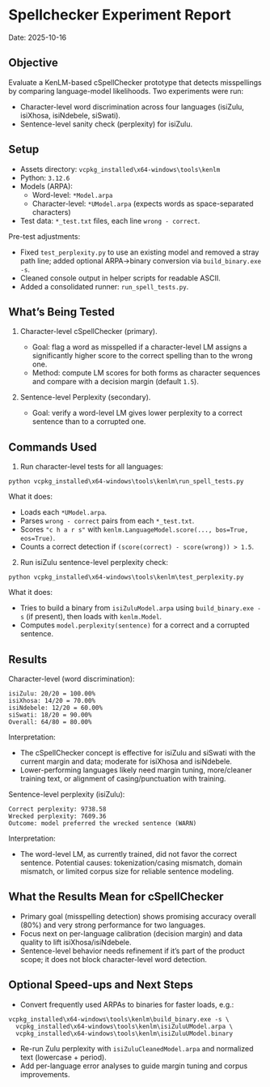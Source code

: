 # Spellchecker Experiment Report

Date: 2025-10-16

## Objective

Evaluate a KenLM-based cSpellChecker prototype that detects misspellings by comparing language-model likelihoods. Two experiments were run:

- Character-level word discrimination across four languages (isiZulu, isiXhosa, isiNdebele, siSwati).
- Sentence-level sanity check (perplexity) for isiZulu.

## Setup

- Assets directory: `vcpkg_installed\x64-windows\tools\kenlm`
- Python: `3.12.6`
- Models (ARPA):
  - Word-level: `*Model.arpa`
  - Character-level: `*UModel.arpa` (expects words as space-separated characters)
- Test data: `*_test.txt` files, each line `wrong - correct`.

Pre-test adjustments:
- Fixed `test_perplexity.py` to use an existing model and removed a stray path line; added optional ARPA→binary conversion via `build_binary.exe -s`.
- Cleaned console output in helper scripts for readable ASCII.
- Added a consolidated runner: `run_spell_tests.py`.

## What’s Being Tested

1) Character-level cSpellChecker (primary).
   - Goal: flag a word as misspelled if a character-level LM assigns a significantly higher score to the correct spelling than to the wrong one.
   - Method: compute LM scores for both forms as character sequences and compare with a decision margin (default `1.5`).

2) Sentence-level Perplexity (secondary).
   - Goal: verify a word-level LM gives lower perplexity to a correct sentence than to a corrupted one.

## Commands Used

1) Run character-level tests for all languages:

```
python vcpkg_installed\x64-windows\tools\kenlm\run_spell_tests.py
```

What it does:
- Loads each `*UModel.arpa`.
- Parses `wrong - correct` pairs from each `*_test.txt`.
- Scores `"c h a r s"` with `kenlm.LanguageModel.score(..., bos=True, eos=True)`.
- Counts a correct detection if `(score(correct) - score(wrong)) > 1.5`.

2) Run isiZulu sentence-level perplexity check:

```
python vcpkg_installed\x64-windows\tools\kenlm\test_perplexity.py
```

What it does:
- Tries to build a binary from `isiZuluModel.arpa` using `build_binary.exe -s` (if present), then loads with `kenlm.Model`.
- Computes `model.perplexity(sentence)` for a correct and a corrupted sentence.

## Results

Character-level (word discrimination):

```
isiZulu: 20/20 = 100.00%
isiXhosa: 14/20 = 70.00%
isiNdebele: 12/20 = 60.00%
siSwati: 18/20 = 90.00%
Overall: 64/80 = 80.00%
```

Interpretation:
- The cSpellChecker concept is effective for isiZulu and siSwati with the current margin and data; moderate for isiXhosa and isiNdebele.
- Lower-performing languages likely need margin tuning, more/cleaner training text, or alignment of casing/punctuation with training.

Sentence-level perplexity (isiZulu):

```
Correct perplexity: 9738.58
Wrecked perplexity: 7609.36
Outcome: model preferred the wrecked sentence (WARN)
```

Interpretation:
- The word-level LM, as currently trained, did not favor the correct sentence. Potential causes: tokenization/casing mismatch, domain mismatch, or limited corpus size for reliable sentence modeling.

## What the Results Mean for cSpellChecker

- Primary goal (misspelling detection) shows promising accuracy overall (80%) and very strong performance for two languages.
- Focus next on per-language calibration (decision margin) and data quality to lift isiXhosa/isiNdebele.
- Sentence-level behavior needs refinement if it’s part of the product scope; it does not block character-level word detection.

## Optional Speed-ups and Next Steps

- Convert frequently used ARPAs to binaries for faster loads, e.g.:

```
vcpkg_installed\x64-windows\tools\kenlm\build_binary.exe -s \
  vcpkg_installed\x64-windows\tools\kenlm\isiZuluUModel.arpa \
  vcpkg_installed\x64-windows\tools\kenlm\isiZuluUModel.binary
```

- Re-run Zulu perplexity with `isiZuluCleanedModel.arpa` and normalized text (lowercase + period).
- Add per-language error analyses to guide margin tuning and corpus improvements.

